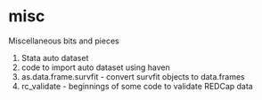 # misc

Miscellaneous bits and pieces

1. Stata auto dataset 
2. code to import auto dataset using haven
3. as.data.frame.survfit - convert survfit objects to data.frames
4. rc_validate - beginnings of some code to validate REDCap data
